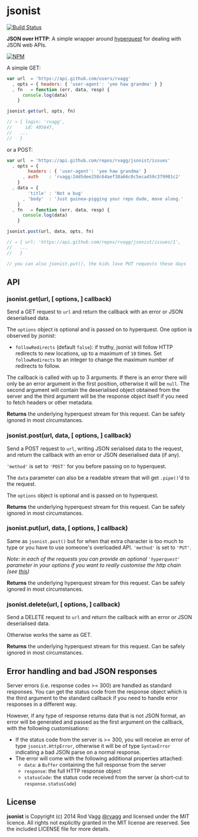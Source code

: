 # jsonist

[![Build Status](https://secure.travis-ci.org/rvagg/jsonist.png)](http://travis-ci.org/rvagg/jsonist)

**JSON over HTTP**: A simple wrapper around [hyperquest](https://github.com/substack/hyperquest) for dealing with JSON web APIs.

[![NPM](https://nodei.co/npm/jsonist.svg)](https://nodei.co/npm/jsonist/)

A simple GET:

```js
var url  = 'https://api.github.com/users/rvagg'
  , opts = { headers: { 'user-agent': 'yee haw grandma' } }
  , fn   = function (err, data, resp) {
      console.log(data)
    }

jsonist.get(url, opts, fn)

// → { login: 'rvagg',
//     id: 495647,
//   ...
//   }

```

or a POST:

```js
var url  = 'https://api.github.com/repos/rvagg/jsonist/issues'
  , opts = {
        headers : { 'user-agent': 'yee haw grandma' }
      , auth    : 'rvagg:24d5dee258c64aef38a66c0c5eca459c379901c2'
    }
  , data = {
        'title' : 'Not a bug'
      , 'body'  : 'Just guinea-pigging your repo dude, move along.'
    }
  , fn   = function (err, data, resp) {
      console.log(data)
    }

jsonist.post(url, data, opts, fn)

// → { url: 'https://api.github.com/repos/rvagg/jsonist/issues/1',
//   ...
//   }

// you can also jsonist.put(), the kids love PUT requests these days
```

## API

### jsonist.get(url, [ options, ] callback)

Send a GET request to `url` and return the callback with an error or JSON deserialised data.

The `options` object is optional and is passed on to hyperquest. One option is observed by jsonist:

* `followRedirects` (default `false`): if truthy, jsonist will follow HTTP redirects to new locations, up to a maximum of `10` times. Set `followRedirects` to an integer to change the maximum number of redirects to follow.

The callback is called with up to 3 arguments. If there is an error there will only be an error argument in the first position, otherwise it will be `null`. The second argument will contain the deserialised object obtained from the server and the third argument will be the response object itself if you need to fetch headers or other metadata.

**Returns** the underlying hyperquest stream for this request. Can be safely ignored in most circumstances.

### jsonist.post(url, data, [ options, ] callback)

Send a POST request to `url`, writing JSON serialised data to the request, and return the callback with an error or JSON deserialised data (if any).

`'method'` is set to `'POST'` for you before passing on to hyperquest.

The `data` parameter can also be a readable stream that will get `.pipe()`'d to the request.

The `options` object is optional and is passed on to hyperquest.

**Returns** the underlying hyperquest stream for this request. Can be safely ignored in most circumstances.

### jsonist.put(url, data, [ options, ] callback)

Same as  `jsonist.post()` but for when that extra character is too much to type or you have to use someone's overloaded API. `'method'` is set to `'PUT'`.

*Note: in each of the requests you can provide an optional `'hyperquest'` parameter in your options if you want to really customise the http chain (see [this](https://github.com/hyperquest))*

**Returns** the underlying hyperquest stream for this request. Can be safely ignored in most circumstances.

### jsonist.delete(url, [ options, ] callback)

Send a DELETE request to `url` and return the callback with an error or JSON deserialised data.

Otherwise works the same as GET.

**Returns** the underlying hyperquest stream for this request. Can be safely ignored in most circumstances.

## Error handling and bad JSON responses

Server errors (i.e. response codes >= 300) are handled as standard responses. You can get the status code from the response object which is the third argument to the standard callback if you need to handle error responses in a different way.

However, if any type of response returns data that is not JSON format, an error will be generated and passed as the first argument on the callback, with the following customisations:

* If the status code from the server is >= 300, you will receive an error of type `jsonist.HttpError`, otherwise it will be of type `SyntaxError` indicating a bad JSON parse on a normal response.
* The error will come with the following additional properties attached:
  - `data`: a `Buffer` containing the full response from the server
  - `response`: the full HTTP response object
  - `statusCode`: the status code received from the server (a short-cut to `response.statusCode`)

## License

**jsonist** is Copyright (c) 2014 Rod Vagg [@rvagg](https://github.com/rvagg) and licensed under the MIT licence. All rights not explicitly granted in the MIT license are reserved. See the included LICENSE file for more details.

